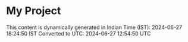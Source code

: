 # My Project

This content is dynamically generated in Indian Time (IST): 2024-06-27 18:24:50 IST
Converted to UTC: 2024-06-27 12:54:50 UTC
